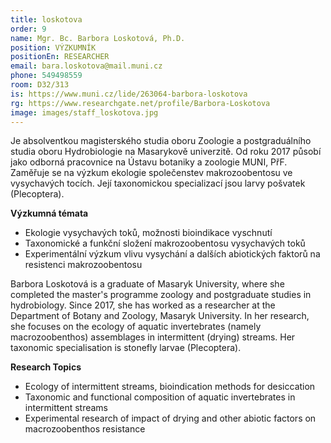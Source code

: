 ```yaml
---
title: loskotova
order: 9
name: Mgr. Bc. Barbora Loskotová, Ph.D.
position: VÝZKUMNÍK
positionEn: RESEARCHER
email: bara.loskotova@mail.muni.cz
phone: 549498559
room: D32/313
is: https://www.muni.cz/lide/263064-barbora-loskotova
rg: https://www.researchgate.net/profile/Barbora-Loskotova
image: images/staff_loskotova.jpg
---
```

<div class="cz">

Je absolventkou magisterského studia oboru Zoologie a postgraduálního studia oboru Hydrobiologie na Masarykově univerzitě. Od roku 2017 působí jako odborná pracovnice na Ústavu botaniky a zoologie MUNI, PřF. Zaměřuje se na výzkum ekologie společenstev makrozoobentosu ve vysychavých tocích. Její taxonomickou specializací jsou larvy pošvatek (Plecoptera).

**Výzkumná témata**

* Ekologie vysychavých toků, možnosti bioindikace vyschnutí
* Taxonomické a funkční složení makrozoobentosu vysychavých toků
* Experimentální výzkum vlivu vysychání a dalších abiotických faktorů na resistenci makrozoobentosu

</div>

<div class="en">

Barbora Loskotová is a graduate of Masaryk University, where she completed the master's programme zoology and postgraduate studies in hydrobiology. Since 2017, she has worked as a researcher at the Department of Botany and Zoology, Masaryk University. In her research, she focuses on the ecology of aquatic invertebrates (namely macrozoobenthos) assemblages in intermittent (drying) streams. Her taxonomic specialisation is stonefly larvae (Plecoptera).

**Research Topics**

* Ecology of intermittent streams, bioindication methods for desiccation
* Taxonomic and functional composition of aquatic invertebrates in intermittent streams
* Experimental research of impact of d﻿rying and other abiotic factors on macrozoobenthos resistance

</div>